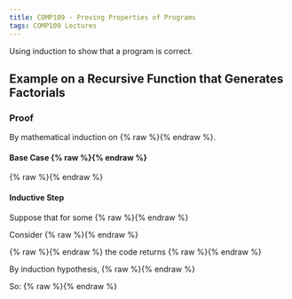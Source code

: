 ```yaml
---
title: COMP109 - Proving Properties of Programs
tags: COMP109 Lectures
---
```

Using induction to show that a program is correct.
## Example on a Recursive Function that Generates Factorials
### Proof
By mathematical induction on {% raw %}<![CDATA[\(n\)]]>{% endraw %}.

#### Base Case {% raw %}<![CDATA[\(n=1\)]]>{% endraw %}
{% raw %}<![CDATA[\[g(1)=1=1!\]]]>{% endraw %}

#### Inductive Step
Suppose that for some {% raw %}<![CDATA[\(n=m, g(n)=n!\)]]>{% endraw %}

Consider {% raw %}<![CDATA[\(n=m+1\)]]>{% endraw %}

{% raw %}<![CDATA[\(g(m+1)\)]]>{% endraw %} the code returns {% raw %}<![CDATA[\(g(m)\times(m+1)\)]]>{% endraw %}

By induction hypothesis, {% raw %}<![CDATA[\(g(m)=m!\)]]>{% endraw %}

So: 
{% raw %}<![CDATA[\[g(m)\times(m+1)=m!\times(m+1)=(m+1)!\]]]>{% endraw %}
